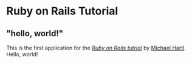 # Ruby on Rails Tutorial

## "hello, world!"

This is the first application for the
[*Ruby on Rails tutrial*](https://railstutorial.jp/)
by [Michael Hartl](http://michaelhartl.com/). Hello, world!
